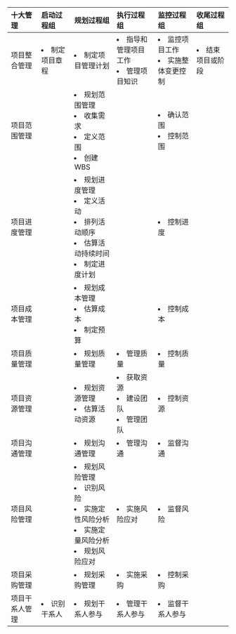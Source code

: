 |十大管理|启动过程组|规划过程组|执行过程组|监控过程组|收尾过程组|
|:-|:-|:-|:-|:-|:-|
|项目整合管理|<li>制定项目章程</li>|<li>制定项目管理计划</li>|<li>指导和管理项目工作</li><li>管理项目知识</li>|<li>监控项目工作</li><li>实施整体变更控制</li>|<li>结束项目或阶段</li>|
|项目范围管理||<li>规划范围管理</li><li>收集需求</li><li>定义范围</li><li>创建WBS</li>||<li>确认范围</li><li>控制范围</li>||
|项目进度管理||<li>规划进度管理</li><li>定义活动</li><li>排列活动顺序</li><li>估算活动持续时间</li><li>制定进度计划</li>||<li>控制进度</li>||
|项目成本管理||<li>规划成本管理</li><li>估算成本</li><li>制定预算</li>||<li>控制成本</li>||
|项目质量管理||<li>规划质量管理</li>|<li>管理质量</li>|<li>控制质量</li>||
|项目资源管理||<li>规划资源管理</li><li>估算活动资源</li>|<li>获取资源</li><li>建设团队</li><li>管理团队</li>|<li>控制资源</li>||
|项目沟通管理||<li>规划沟通管理</li>|<li>管理沟通</li>|<li>监督沟通</li>||
|项目风险管理||<li>规划风险管理</li><li>识别风险</li><li>实施定性风险分析</li><li>实施定量风险分析</li><li>规划风险应对</li>|<li>实施风险应对</li>|<li>监督风险</li>||
|项目采购管理||<li>规划采购管理</li>|<li>实施采购</li>|<li>控制采购</li>||
|项目干系人管理|<li>识别干系人</li>|<li>规划干系人参与</li>|<li>管理干系人参与</li>|<li>监督干系人参与</li>||


